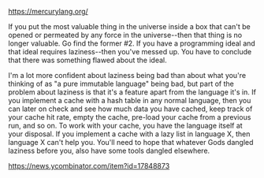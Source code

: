 https://mercurylang.org/

If you put the most valuable thing in the universe inside a box that can't be opened or permeated by any force in the universe--then that thing is no longer valuable. Go find the former #2. If you have a programming ideal and that ideal requires laziness--then you've messed up. You have to conclude that there was something flawed about the ideal.

I'm a lot more confident about laziness being bad than about what you're thinking of as "a pure immutable language" being bad, but part of the problem about laziness is that it's a feature apart from the language it's in. If you implement a cache with a hash table in any normal language, then you can later on check and see how much data you have cached, keep track of your cache hit rate, empty the cache, pre-load your cache from a previous run, and so on. To work with your cache, you have the language itself at your disposal. If you implement a cache with a lazy list in language X, then language X can't help you. You'll need to hope that whatever Gods dangled laziness before you, also have some tools dangled elsewhere.

https://news.ycombinator.com/item?id=17848873

